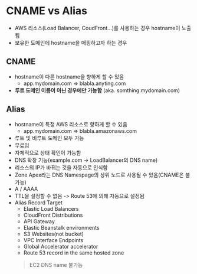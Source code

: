 
# CNAME vs Alias

- AWS 리소스(Load Balancer, CoudFront...)를 사용하는 경우 hostname이 노출됨
- 보유한 도메인에 hostname을 매핑하고자 하는 경우

## CNAME
- hostname이 다른 hostname을 향하게 할 수 있음
	- app.mydomain.com => blabla.anyting.com
- **루트 도메인 이름이 아닌 경우에만 가능함** (aka. somthing.mydomain.com)
## Alias
- hostname이 특정 AWS 리소스로 향하게 할 수 있음
	- app.mydomain.com => blabla.amazonaws.com
- 루트 및 비루트 도메인 모두 가능
- 무료임
- 자체적으로 상태 확인이 가능함
- DNS 확장 기능(example.com -> LoadBalancer의 DNS name)
- 리소스의 IP가 바뀌는 것을 자동으로 인식함
- Zone Apex라는 DNS Namespage의 상위 노드로 사용될 수 있음(CNAME은 불가능)
- A / AAAA
- TTL을 설정할 수 없음 -> Route 53에 의해 자동으로 설정됨
- Alias Record Target
	- Elastic Load Balancers
	- CloudFront Distributions
	- API Gateway
	- Elastic Beanstalk environments
	- S3 Websites(not bucket)
	- VPC Interface Endpoints
	- Global Accelerator accelerator
	- Route 53 record in the same hosted zone
	 > EC2 DNS name 불가능
	 
	 